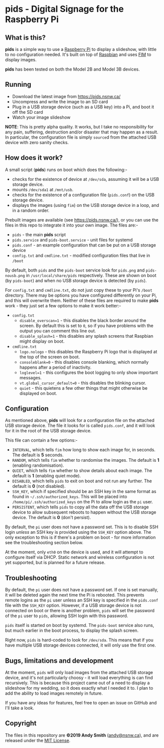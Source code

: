 # pids - Digital Signage for the Raspberry Pi

## What is this?
**pids** is a simple way to use a [Raspberry Pi](https://www.raspberrypi.org/) to display a slideshow, with little to no configuration needed. It's built on top of [Raspbian](https://www.raspbian.org/) and uses [FIM](https://www.nongnu.org/fbi-improved/) to display images.

**pids** has been tested on both the Model 2B and Model 3B devices.

## Running
* Download the latest image from https://pids.nsnw.ca/
* Uncompress and write the image to an SD card
* Plug in a USB storage device (such as a USB key) into a Pi, and boot it off the SD card
* Watch your image slideshow

**NOTE**: This is pretty alpha quality. It works, but I take no responsibility for any pain, suffering, destruction and/or disaster that may happen as a result. In particular, the configuration file is simply `source`d from the attached USB device with zero sanity checks.

## How does it work?
A small script (**pids**) runs on boot which does the following:-

* checks for the existence of device at `/dev/sda`, assuming it will be a USB storage device.
* mounts `/dev/sda1` at `/mnt/usb`.
* checks for the existence of a configuration file (`pids.conf`) on the USB storage device.
* displays the images (using `fim`) on the USB storage device in a loop, and in a random order.

Prebuilt images are available (see https://pids.nsnw.ca/), or you can use the files in this repo to integrate it into your own image. The files are:-

* `pids` - the main **pids** script
* `pids.service` and `pids-boot.service` - unit files for systemd
* `pids.conf` - an example configuration that can be put on a USB storage device
* `config.txt` and `cmdline.txt` - modified configuration files that live in `/boot`

By default, both `pids` and the `pids-boot` service look for `pids.png` and `pids-nousb.png` in `/usr/local/share/pids` respectively. These are shown on boot (by `pids-boot`) and when no USB storage device is detected (by `pids`).

For `config.txt` and `cmdline.txt`, do not just copy these to your Pi's `/boot` directory. There may be options you have configured differently on your Pi, and this will overwrite them. Neither of these files are required to make **pids** work - they just set a few options to make it work better:-

* `config.txt`
  * `disable_overscan=1` - this disables the black border around the screen. By default this is set to `0`, so if you have problems with the output you can comment this line out.
  * `disable_splash=1` - this disables any splash screens that Raspbian might display on boot.
* `cmdline.txt`
  * `logo.nologo` - this disables the Raspberry Pi logo that is displayed at the top of the screen on boot.
  * `consoleblank=0` - this disables console blanking, which normally happens after a period of inactivity.
  * `loglevel=1` - this configures the boot logging to only show important messages.
  * `vt.global_cursor_default=0` - this disables the blinking cursor.
  * `quiet` - this quietens a few other things that might otherwise be displayed on boot.

## Configuration
As mentioned above, **pids** will look for a configuration file on the attached USB storage device. The file it looks for is called `pids.conf`, and it will look for it in the root of the USB storage device.

This file can contain a few options:-

* `INTERVAL`, which tells `fim` how long to show each image for, in seconds. The default is **5** seconds.
* `RANDOM`, which tells `fim` whether to randomise the images. The default is **1** (enabling randomisation).
* `QUIET`, which tells `fim` whether to show details about each image. The default is **1** (enabling quiet mode).
* `DISABLED`, which tells `pids` to exit on boot and not run any further. The default is **0** (not disabled).
* `SSH_KEY`, which if specified should be an SSH key in the same format as found in `~/.ssh/authorized_keys`. This will be placed into `/home/pi/.ssh/authorized_keys` on the Pi to allow login as the `pi` user.
* `PERSISTENT`, which tells `pids` to copy all the data off the USB storage device to allow subsequent reboots to happen without the USB storage device. The default is **0** (don't persist).

By default, the `pi` user does not have a password set. This is to disable SSH login *unless* an SSH key is provided using the `SSH_KEY` option above. The only exception to this is if there's a problem on boot - for more information see the troubleshooting section below.

At the moment, only `eth0` on the device is used, and it will attempt to configure itself via DHCP. Static network and wireless configuration is not yet supported, but is planned for a future release.

## Troubleshooting
By default, the `pi` user does not have a password set. If one is set manually, it will be deleted again the next time the Pi is rebooted. This prevents remote logins as the `pi` user unless an SSH key is specified in the `pids.conf` file with the `SSH_KEY` option. However, if a USB storage device is not connected on boot or there is another problem, `pids` will set the password of the `pi` user to `pids`, allowing SSH login with this password.

`pids` itself is started on boot by systemd. The `pids-boot` service also runs, but much earlier in the boot process, to display the splash screen.

Right now, `pids` is hard-coded to look for `/dev/sda`. This means that if you have multiple USB storage devices connected, it will only use the first one.

## Bugs, limitations and development
At the moment, `pids` will only load images from the attached USB storage device, and it's not particularly choosy - it will load everything is can find recursively. This is because this project came out of a need to display a slideshow for my wedding, so it does exactly what I needed it to. I plan to add the ability to load images remotely in future.

If you have any ideas for features, feel free to open an issue on GitHub and I'll take a look.

## Copyright
The files in this repository are **©2019 Andy Smith** (andy@nsnw.ca), and are released under the [MIT License](https://opensource.org/licenses/MIT).
